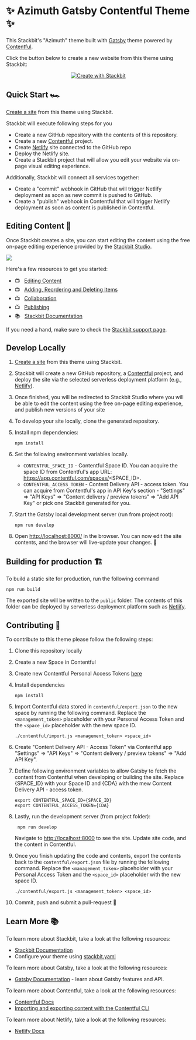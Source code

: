 # ✨ Azimuth Gatsby Contentful Theme ✨

This Stackbit's "Azimuth" theme built with [Gatsby](https://gatsbyjs.com) theme powered by [Contentful](https://www.contentful.com).

Click the button below to create a new website from this theme using Stackbit:

<p align="center">
  <a href="https://app.stackbit.com/create?theme=https://github.com/stackbit-themes/azimuth-gatsby-contentful&utm_source=theme-readme&utm_medium=referral&utm_campaign=stackbit_themes"><img alt="Create with Stackbit" src="https://assets.stackbit.com/badge/create-with-stackbit.svg"/></a>
</p>

## Quick Start 🏎

[Create a site](https://app.stackbit.com/create?theme=https://github.com/stackbit-themes/azimuth-gatsby-contentful&utm_source=theme-readme&utm_medium=referral&utm_campaign=stackbit_themes) from this theme using Stackbit.

Stackbit will execute following steps for you

-   Create a new GitHub repository with the contents of this repository.
-   Create a new [Contentful](https://www.contentful.com) project.
-   Create [Netlify](https://www.netlify.com) site connected to the GitHub repo
-   Deploy the Netlify site.
-   Create a Stackbit project that will allow you edit your website via on-page
    visual editing experience.

Additionally, Stackbit will connect all services together:

-   Create a "commit" webhook in GitHub that will trigger Netlify deployment as
    soon as new commit is pushed to GitHub.
-   Create a "publish" webhook in Contentful that will trigger Netlify deployment as
    soon as content is published in Contentful.

## Editing Content 📝

Once Stackbit creates a site, you can start editing the content using the free
on-page editing experience provided by the [Stackbit Studio](https://stackbit.com?utm_source=project-readme&utm_medium=referral&utm_campaign=user_themes).

[![](https://i3.ytimg.com/vi/zd9lGRLVDm4/hqdefault.jpg)](https://stackbit.link/project-readme-lead-video)

Here's a few resources to get you started:

-   📺 &nbsp; [Editing Content](https://stackbit.link/project-readme-editing-video)
-   📺 &nbsp; [Adding, Reordering and Deleting Items](https://stackbit.link/project-readme-adding-video)
-   📺 &nbsp; [Collaboration](https://stackbit.link/project-readme-collaboration-video)
-   📺 &nbsp; [Publishing](https://stackbit.link/project-readme-publishing-video)
-   📚 &nbsp; [Stackbit Documentation](https://stackbit.link/project-readme-documentation)

If you need a hand, make sure to check the [Stackbit support page](https://stackbit.link/project-readme-support).

## Develop Locally

1.  [Create a site](https://app.stackbit.com/create?theme=https://github.com/stackbit-themes/azimuth-gatsby-contentful&utm_source=theme-readme&utm_medium=referral&utm_campaign=stackbit_themes) from this theme using Stackbit.

1.  Stackbit will create a new GitHub repository, a [Contentful](https://www.contentful.com) project, and deploy the site via the selected serverless deployment platform (e.g., [Netlify](https://www.netlify.com)).

1.  Once finished, you will be redirected to Stackbit Studio where you will be
    able to edit the content using the free on-page editing experience, and
    publish new versions of your site

1.  To develop your site locally, clone the generated repository.

1.  Install npm dependencies:

        npm install

1.  Set the following environment variables locally.

    - `CONTENTFUL_SPACE_ID` - Contentful Space ID. You can acquire the space ID from Contentful's app URL: https://app.contentful.com/spaces/<SPACE_ID>.
    - `CONTENTFUL_ACCESS_TOKEN` - Content Delivery API - access token. You can acquire from Contentful's app in API Key's section - "Settings" => "API Keys" => "Content delivery / preview tokens" => "Add API Key" or pick one Stackbit generated for you.

1.  Start the Gatsby local development server (run from project root):

        npm run develop

1.  Open [http://localhost:8000/](http://localhost:8000/) in the browser. You can now edit the site contents, and the browser will live-update your changes. 🎉

## Building for production 🏗

To build a static site for production, run the following command

```shell
npm run build
```

The exported site will be written to the `public` folder. The contents of this folder
can be deployed by serverless deployment platform such as [Netlify](https://www.netlify.com).

## Contributing 🙏

To contribute to this theme please follow the following steps:

1.  Clone this repository locally

1.  Create a new Space in Contentful

1.  Create new Contentful Personal Access Tokens [here](https://app.contentful.com/account/profile/cma_tokens/)

1.  Install dependencies

        npm install

1.  Import Contentful data stored in `contentful/export.json` to the new space by running the following command. Replace the `<management_token>` placeholder with your Personal Access Token and the `<space_id>` placeholder with the new space ID.

    ```shell
    ./contentful/import.js <management_token> <space_id>
    ```

1.  Create "Content Delivery API - Access Token" via Contentful app "Settings" => "API Keys" => "Content delivery / preview tokens" => "Add API Key".

1.  Define following environment variables to allow Gatsby to fetch the content
    from Contentful when developing or building the site. Replace {SPACE_ID} with your Space ID and {CDA} with the mew Content Delivery API - access token.

    ```
    export CONTENTFUL_SPACE_ID={SPACE_ID}
    export CONTENTFUL_ACCESS_TOKEN={CDA}
    ```

1.  Lastly, run the development server (from project folder):

         npm run develop

    Navigate to [http://localhost:8000](http://localhost:8000) to see the site.
    Update site code, and the content in Contentful.

1.  Once you finish updating the code and contents, export the contents back to the `contentful/export.json` file by running the following command. Replace the `<management_token>` placeholder with your Personal Access Token and the `<space_id>` placeholder with the new space ID.

    ```shell
    ./contentful/export.js <management_token> <space_id>
    ```

1.  Commit, push and submit a pull-request 🎉

## Learn More 📚

To learn more about Stackbit, take a look at the following resources:

-   [Stackbit Documentation](https://www.stackbit.com/docs/)
-   Configure your theme using [stackbit.yaml](https://www.stackbit.com/docs/stackbit-yaml/)

To learn more about Gatsby, take a look at the following resources:

-   [Gatsby Documentation](https://www.gatsbyjs.com/docs/) - learn about Gatsby features and API.

To learn more about Contentful, take a look at the following resources:

-   [Contentful Docs](https://www.contentful.com/developers/docs/)
-   [Importing and exporting content with the Contentful CLI](https://www.contentful.com/developers/docs/tutorials/cli/import-and-export/)

To learn more about Netlify, take a look at the following resources:

-   [Netlify Docs](https://docs.netlify.com/)
